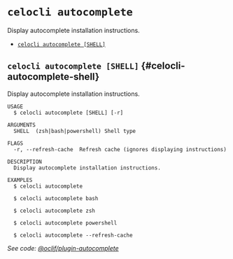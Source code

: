 `celocli autocomplete`
======================

Display autocomplete installation instructions.

* [`celocli autocomplete [SHELL]`](#celocli-autocomplete-shell)

## `celocli autocomplete [SHELL]` {#celocli-autocomplete-shell}

Display autocomplete installation instructions.

```
USAGE
  $ celocli autocomplete [SHELL] [-r]

ARGUMENTS
  SHELL  (zsh|bash|powershell) Shell type

FLAGS
  -r, --refresh-cache  Refresh cache (ignores displaying instructions)

DESCRIPTION
  Display autocomplete installation instructions.

EXAMPLES
  $ celocli autocomplete

  $ celocli autocomplete bash

  $ celocli autocomplete zsh

  $ celocli autocomplete powershell

  $ celocli autocomplete --refresh-cache
```

_See code: [@oclif/plugin-autocomplete](https://github.com/oclif/plugin-autocomplete/blob/main/src/commands/autocomplete/index.ts)_
